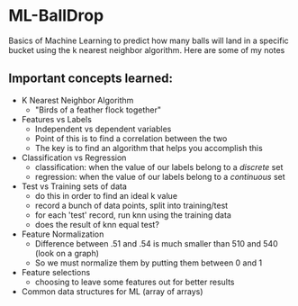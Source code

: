 # ML-BallDrop

Basics of Machine Learning to predict how many balls will land in a specific bucket using the k nearest neighbor algorithm. Here are some of my notes

## Important concepts learned:

- K Nearest Neighbor Algorithm
  - "Birds of a feather flock together"
- Features vs Labels
  - Independent vs dependent variables
  - Point of this is to find a correlation between the two
  - The key is to find an algorithm that helps you accomplish this
- Classification vs Regression
  - classification: when the value of our labels belong to a _discrete_ set
  - regression: when the value of our labels belong to a _continuous_ set
- Test vs Training sets of data
  - do this in order to find an ideal k value
  - record a bunch of data points, split into training/test
  - for each 'test' record, run knn using the training data
  - does the result of knn equal test?
- Feature Normalization
  - Difference between .51 and .54 is much smaller than 510 and 540 (look on a graph)
  - So we must normalize them by putting them between 0 and 1
- Feature selections
  - choosing to leave some features out for better results
- Common data structures for ML (array of arrays)
